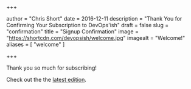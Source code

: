 +++

author = "Chris Short"
date = 2016-12-11
description = "Thank You for Confirming Your Subscription to DevOps'ish"
draft = false
slug = "confirmation"
title = "Signup Confirmation"
image = "https://shortcdn.com/devopsish/welcome.jpg"
imagealt = "Welcome!"
aliases = [
    "welcome"
]

+++

Thank you so much for subscribing!

Check out the the [latest edition](https://devopsi.sh/latest).
